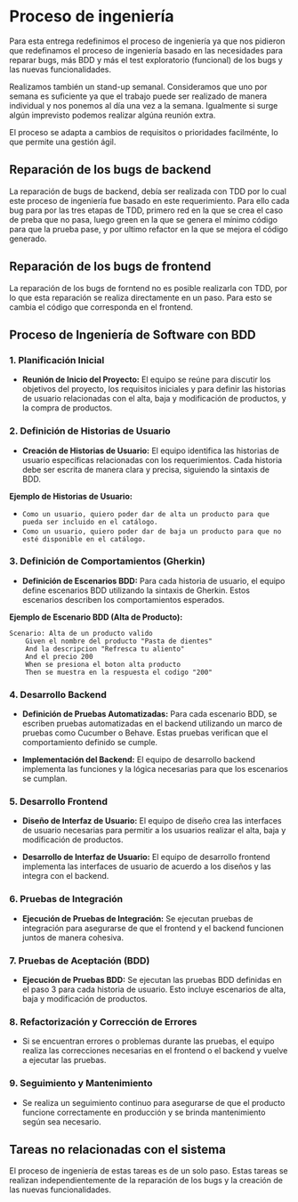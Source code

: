 # Proceso de ingeniería

Para esta entrega redefinimos el proceso de ingeniería ya que nos pidieron que redefinamos el proceso de ingeniería basado en las necesidades para reparar bugs, más BDD y más el test exploratorio (funcional) de los bugs y las nuevas funcionalidades. 

Realizamos también un stand-up semanal. Consideramos que uno por semana es suficiente ya que el trabajo puede ser realizado de manera individual y nos ponemos al día una vez a la semana. Igualmente si surge algún imprevisto podemos realizar algúna reunión extra.

El proceso se adapta a cambios de requisitos o prioridades facilménte, lo que permite una gestión ágil.

## Reparación de los bugs de backend

La reparación de bugs de backend, debía ser realizada con TDD por lo cual este proceso de ingeniería fue basado en este requerimiento. Para ello cada bug para por las tres etapas de TDD, primero red en la que se crea el caso de preba que no pasa, luego green en la que se genera el mínimo código para que la prueba pase, y por ultimo refactor en la que se mejora el código generado.

## Reparación de los bugs de frontend

La reparación de los bugs de forntend no es posible realizarla con TDD, por lo que esta reparación se realiza directamente en un paso. Para esto se cambia el código que corresponda en el frontend.

## Proceso de Ingeniería de Software con BDD

### 1. Planificación Inicial

- **Reunión de Inicio del Proyecto:** El equipo se reúne para discutir los objetivos del proyecto, los requisitos iniciales y para definir las historias de usuario relacionadas con el alta, baja y modificación de productos, y la compra de productos.

### 2. Definición de Historias de Usuario

- **Creación de Historias de Usuario:** El equipo identifica las historias de usuario específicas relacionadas con los requerimientos. Cada historia debe ser escrita de manera clara y precisa, siguiendo la sintaxis de BDD.

**Ejemplo de Historias de Usuario:**
- `Como un usuario, quiero poder dar de alta un producto para que pueda ser incluido en el catálogo.`
- `Como un usuario, quiero poder dar de baja un producto para que no esté disponible en el catálogo.`

### 3. Definición de Comportamientos (Gherkin)

- **Definición de Escenarios BDD:** Para cada historia de usuario, el equipo define escenarios BDD utilizando la sintaxis de Gherkin. Estos escenarios describen los comportamientos esperados.

**Ejemplo de Escenario BDD (Alta de Producto):**

```cucumber
Scenario: Alta de un producto valido
	Given el nombre del producto "Pasta de dientes"
	And la descripcion "Refresca tu aliento"
	And el precio 200
	When se presiona el boton alta producto
	Then se muestra en la respuesta el codigo "200"
```

### 4. Desarrollo Backend

- **Definición de Pruebas Automatizadas:** Para cada escenario BDD, se escriben pruebas automatizadas en el backend utilizando un marco de pruebas como Cucumber o Behave. Estas pruebas verifican que el comportamiento definido se cumple.

- **Implementación del Backend:** El equipo de desarrollo backend implementa las funciones y la lógica necesarias para que los escenarios se cumplan.

### 5. Desarrollo Frontend

- **Diseño de Interfaz de Usuario:** El equipo de diseño crea las interfaces de usuario necesarias para permitir a los usuarios realizar el alta, baja y modificación de productos.

- **Desarrollo de Interfaz de Usuario:** El equipo de desarrollo frontend implementa las interfaces de usuario de acuerdo a los diseños y las integra con el backend.

### 6. Pruebas de Integración

- **Ejecución de Pruebas de Integración:** Se ejecutan pruebas de integración para asegurarse de que el frontend y el backend funcionen juntos de manera cohesiva.

### 7. Pruebas de Aceptación (BDD)

- **Ejecución de Pruebas BDD:** Se ejecutan las pruebas BDD definidas en el paso 3 para cada historia de usuario. Esto incluye escenarios de alta, baja y modificación de productos.

### 8. Refactorización y Corrección de Errores

- Si se encuentran errores o problemas durante las pruebas, el equipo realiza las correcciones necesarias en el frontend o el backend y vuelve a ejecutar las pruebas.

### 9. Seguimiento y Mantenimiento

- Se realiza un seguimiento continuo para asegurarse de que el producto funcione correctamente en producción y se brinda mantenimiento según sea necesario.

## Tareas no relacionadas con el sistema

El proceso de ingeniería de estas tareas es de un solo paso. Estas tareas se realizan independientemente de la reparación de los bugs y la creación de las nuevas funcionalidades.